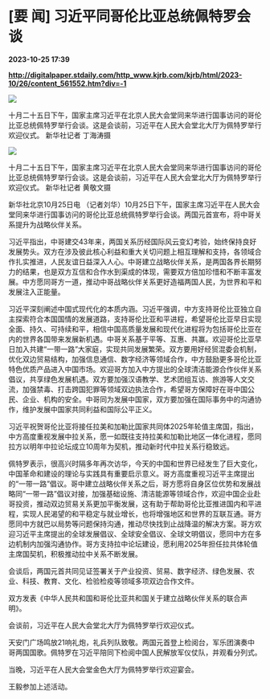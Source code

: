 # [要 闻] 习近平同哥伦比亚总统佩特罗会谈

**2023-10-25 17:39**

**http://digitalpaper.stdaily.com/http_www.kjrb.com/kjrb/html/2023-10/26/content_561552.htm?div=-1**

![](http://digitalpaper.stdaily.com/http_www.kjrb.com/kjrb/images/2023-10/26/01/3546885_zhangjy_1698248705619_b.jpg)

十月二十五日下午，国家主席习近平在北京人民大会堂同来华进行国事访问的哥伦比亚总统佩特罗举行会谈。这是会谈前，习近平在人民大会堂北大厅为佩特罗举行欢迎仪式。 新华社记者 丁海涛摄

![](http://digitalpaper.stdaily.com/http_www.kjrb.com/kjrb/images/2023-10/26/01/3546886_zhangjy_1698247625340_b.jpg)

十月二十五日下午，国家主席习近平在北京人民大会堂同来华进行国事访问的哥伦比亚总统佩特罗举行会谈。这是会谈前，习近平在人民大会堂北大厅为佩特罗举行欢迎仪式。 新华社记者 黄敬文摄

 新华社北京10月25日电 （记者刘华）10月25日下午，国家主席习近平在人民大会堂同来华进行国事访问的哥伦比亚总统佩特罗举行会谈。两国元首宣布，将中哥关系提升为战略伙伴关系。

 习近平指出，中哥建交43年来，两国关系历经国际风云变幻考验，始终保持良好发展势头。双方在涉及彼此核心利益和重大关切问题上相互理解和支持，各领域合作扎实推进，人民友谊日益深入人心。中哥建立战略伙伴关系，是两国各界长期努力的结果，也是双方互信和合作水到渠成的体现，需要双方倍加珍惜和不断丰富发展。中方愿同哥方一道，推动中哥战略伙伴关系更好造福两国人民，为世界和平和发展注入正能量。

 习近平深刻阐述中国式现代化的本质内涵。习近平强调，中方支持哥伦比亚独立自主探索符合本国国情的发展道路，支持哥伦比亚和平进程，希望哥伦比亚早日实现全面、持久、可持续和平，相信中国高质量发展和现代化进程将为包括哥伦比亚在内的世界各国带来发展新机遇。中哥关系基于平等、互惠、共赢。欢迎哥伦比亚早日加入共建“一带一路”大家庭，实现共同发展繁荣。双方要用好经贸混委会机制，优化双边贸易结构，加强信息通信、数字经济等领域合作，中方鼓励更多哥伦比亚特色优质产品进入中国市场。欢迎哥方加入中方提出的全球清洁能源合作伙伴关系倡议，共享绿色发展机遇。双方要加强汉语教学、艺术团组互访、旅游等人文交流，加强禁毒、打击跨国犯罪等领域双边执法合作，希望哥方保障好在哥中国公民、企业、机构的安全。中哥同为发展中国家，双方要加强在国际事务中的沟通协作，维护发展中国家共同利益和国际公平正义。

 习近平祝贺哥伦比亚将接任拉美和加勒比国家共同体2025年轮值主席国，指出，中方高度重视发展中拉关系，愿一如既往支持拉美和加勒比地区一体化进程，愿同拉方以明年中拉论坛成立10周年为契机，推动新时代中拉关系行稳致远。

 佩特罗表示，很高兴时隔多年再次访华，今天的中国和世界已经发生了巨大变化，中国革命和建设的理论与实践具有重要启示意义。哥方高度重视习近平主席提出的“一带一路”倡议。哥中建立战略伙伴关系之后，哥方愿将自身区位优势和发展战略同“一带一路”倡议对接，加强基础设施、清洁能源等领域合作，欢迎中国企业赴哥投资，推动双边贸易关系更加平衡发展，这有助于帮助哥伦比亚推进国内和平进程，实现人民渴望的和平稳定与就业增长，也将增强地区和世界的互联互通。哥方愿同中方就巴以局势等问题保持沟通，推动尽快找到止战降温的解决方案。哥方欢迎习近平主席提出的全球发展倡议、全球安全倡议、全球文明倡议，愿同中方在多边机制内加强沟通协作。哥方支持拉中论坛建设，愿利用2025年担任拉共体轮值主席国契机，积极推动拉中关系不断发展。

 会谈后，两国元首共同见证签署关于产业投资、贸易、数字经济、绿色发展、农业、科技、教育、文化、检验检疫等领域多项双边合作文件。

 双方发表《中华人民共和国和哥伦比亚共和国关于建立战略伙伴关系的联合声明》。

 会谈前，习近平在人民大会堂北大厅为佩特罗举行欢迎仪式。

 天安门广场鸣放21响礼炮，礼兵列队致敬。两国元首登上检阅台，军乐团演奏中哥两国国歌。佩特罗在习近平陪同下检阅中国人民解放军仪仗队，并观看分列式。

 当晚，习近平在人民大会堂金色大厅为佩特罗举行欢迎宴会。

 王毅参加上述活动。